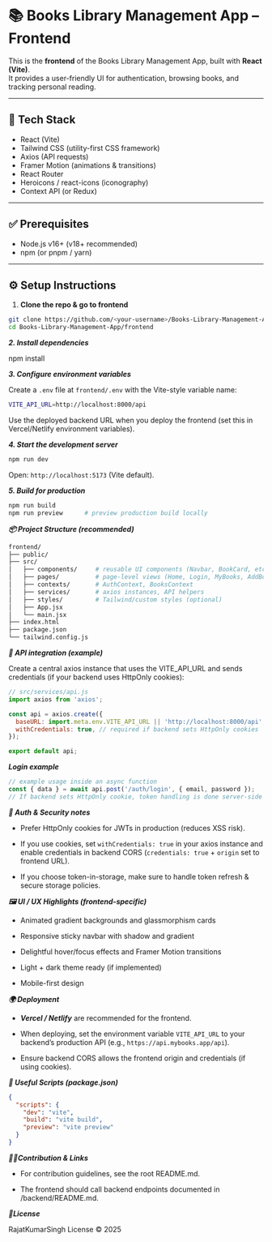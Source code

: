 # 📚 Books Library Management App – Frontend

This is the **frontend** of the Books Library Management App, built with **React (Vite)**.  
It provides a user-friendly UI for authentication, browsing books, and tracking personal reading.

---

## 🚀 Tech Stack

- React (Vite)
- Tailwind CSS (utility-first CSS framework)
- Axios (API requests)
- Framer Motion (animations & transitions)
- React Router
- Heroicons / react-icons (iconography)
- Context API (or Redux)

---

## ✅ Prerequisites

- Node.js v16+ (v18+ recommended)  
- npm (or pnpm / yarn)

---

## ⚙️ Setup Instructions

1. **Clone the repo & go to frontend**
```bash
git clone https://github.com/<your-username>/Books-Library-Management-App.git
cd Books-Library-Management-App/frontend
```
***2. Install dependencies***

npm install


***3. Configure environment variables***

Create a `.env` file at `frontend/.env` with the Vite-style variable name:

```bash
VITE_API_URL=http://localhost:8000/api
```

Use the deployed backend URL when you deploy the frontend (set this in Vercel/Netlify environment variables).

***4. Start the development server***

```bash
npm run dev
```


Open: `http://localhost:5173` (Vite default).

***5. Build for production***

```bash
npm run build
npm run preview      # preview production build locally
```

***📦 Project Structure (recommended)***

```bash
frontend/
├── public/
├── src/
│   ├── components/     # reusable UI components (Navbar, BookCard, etc.)
│   ├── pages/          # page-level views (Home, Login, MyBooks, AddBook)
│   ├── contexts/       # AuthContext, BooksContext
│   ├── services/       # axios instances, API helpers
│   ├── styles/         # Tailwind/custom styles (optional)
│   ├── App.jsx
│   └── main.jsx
├── index.html
├── package.json
└── tailwind.config.js
```

***🧩 API integration (example)***

Create a central axios instance that uses the VITE_API_URL and sends credentials (if your backend uses HttpOnly cookies):

```js
// src/services/api.js
import axios from 'axios';

const api = axios.create({
  baseURL: import.meta.env.VITE_API_URL || 'http://localhost:8000/api',
  withCredentials: true, // required if backend sets HttpOnly cookies
});

export default api;
```

***Login example***

```js
// example usage inside an async function
const { data } = await api.post('/auth/login', { email, password });
// If backend sets HttpOnly cookie, token handling is done server-side and you don't store token in localStorage.
```

***🔐 Auth & Security notes***

- Prefer HttpOnly cookies for JWTs in production (reduces XSS risk).

- If you use cookies, set `withCredentials: true` in your axios instance and enable credentials in backend CORS (`credentials: true` + `origin` set to frontend URL).

- If you choose token-in-storage, make sure to handle token refresh & secure storage policies.

***🖼️ UI / UX Highlights (frontend-specific)***

- Animated gradient backgrounds and glassmorphism cards

- Responsive sticky navbar with shadow and gradient

- Delightful hover/focus effects and Framer Motion transitions

- Light + dark theme ready (if implemented)

- Mobile-first design

***🌍 Deployment***

- ***Vercel / Netlify*** are recommended for the frontend.

- When deploying, set the environment variable `VITE_API_URL` to your backend’s production API (e.g., `https://api.mybooks.app/api`).

- Ensure backend CORS allows the frontend origin and credentials (if using cookies).

***🧪 Useful Scripts (package.json)***

```json
{
  "scripts": {
    "dev": "vite",
    "build": "vite build",
    "preview": "vite preview"
  }
}
```
***🧑‍💻Contribution & Links***

- For contribution guidelines, see the root README.md.

- The frontend should call backend endpoints documented in /backend/README.md.

***📜License***

RajatKumarSingh License © 2025